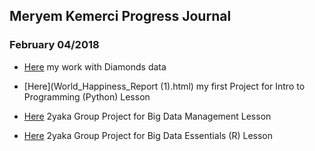 ## Meryem Kemerci Progress Journal




### February 04/2018

+ [Here](Diamonds_work.html) my work with Diamonds data 

+ [Here](World_Happiness_Report (1).html) my first Project for Intro to Programming (Python) Lesson

+ [Here](MEF_BDA505_Group_2Yaka_Project_last_version.html) 2yaka Group Project for Big Data Management Lesson 

+ [Here](Group_Project2Yaka.html) 2yaka Group Project for Big Data Essentials (R) Lesson 

